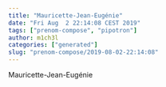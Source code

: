 ```yaml
---
title: "Mauricette-Jean-Eugénie"
date: "Fri Aug  2 22:14:08 CEST 2019"
tags: ["prenom-compose", "pipotron"]
author: m1ch3l
categories: ["generated"]
slug: "prenom-compose/2019-08-02-22:14:08"
---
```


Mauricette-Jean-Eugénie
